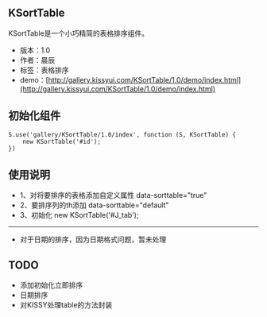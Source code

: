## KSortTable

KSortTable是一个小巧精简的表格排序组件。

* 版本：1.0
* 作者：晨辰
* 标签：表格排序
* demo：[http://gallery.kissyui.com/KSortTable/1.0/demo/index.html](http://gallery.kissyui.com/KSortTable/1.0/demo/index.html)

## 初始化组件

    S.use('gallery/KSortTable/1.0/index', function (S, KSortTable) {
        new KSortTable('#id');
    })

## 使用说明
* 1、对将要排序的表格添加自定义属性 data-sorttable="true"
* 2、要排序列的th添加 data-sorttable="default"
* 3、初始化 new KSortTable('#J_tab');
----
* 对于日期的排序，因为日期格式问题，暂未处理

## TODO
* 添加初始化立即排序
* 日期排序
* 对KISSY处理table的方法封装